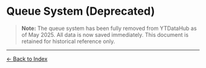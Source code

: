 # Queue System (Deprecated)

> **Note:** The queue system has been fully removed from YTDataHub as of May 2025. All data is now saved immediately. This document is retained for historical reference only.

---


[← Back to Index](index.md)